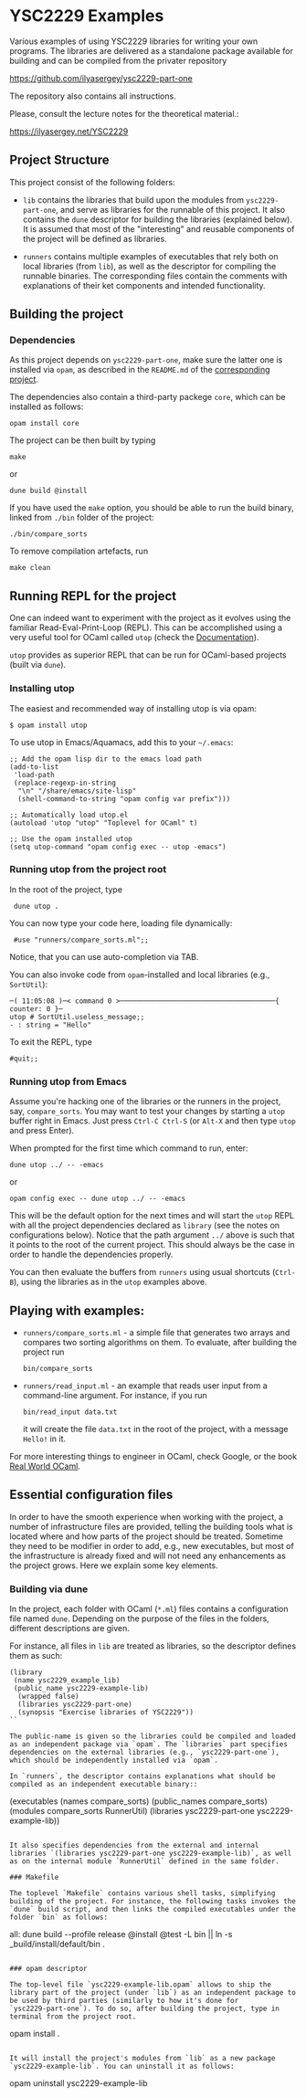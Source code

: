 # YSC2229 Examples

Various examples of using YSC2229 libraries for writing your own
programs. The libraries are delivered as a standalone package
available for building and can be compiled from the privater
repository

https://github.com/ilyasergey/ysc2229-part-one

The repository also contains all instructions.

Please, consult the lecture notes for the theoretical material.:

https://ilyasergey.net/YSC2229

## Project Structure 

This project consist of the following folders:

* `lib` contains the libraries that build upon the modules from
  `ysc2229-part-one`, and serve as libraries for the runnable of this
  project. It also contains the `dune` descriptor for building the
  libraries (explained below). It is assumed that most of the
  "interesting" and reusable components of the project will be defined
  as libraries.

* `runners` contains multiple examples of executables that rely both
  on local libraries (from `lib`), as well as the descriptor for
  compiling the runnable binaries. The corresponding files contain the
  comments with explanations of their ket components and intended
  functionality.

## Building the project

### Dependencies

As this project depends on `ysc2229-part-one`, make sure the latter
one is installed via `opam`, as described in the `README.md` of the
[corresponding project](https://github.com/ilyasergey/ysc2229-part-one).

The dependencies also contain a third-party packege `core`, which can
be installed as follows:

```
opam install core
```


The project can be then built by typing

```
make
```

or

```
dune build @install
```

If you have used the `make` option, you should be able to run the
build binary, linked from `./bin` folder of the project:

```
./bin/compare_sorts
```

To remove compilation artefacts, run

```
make clean
```

## Running REPL for the project

One can indeed want to experiment with the project as it evolves using
the familiar Read-Eval-Print-Loop (REPL). This can be accomplished
using a very useful tool for OCaml called `utop` (check the
[Documentation](https://github.com/ocaml-community/utop)).

`utop` provides as superior REPL that can be run for OCaml-based
projects (built via `dune`).

### Installing utop

The easiest and recommended way of installing utop is via opam:

```
$ opam install utop
```

To use utop in Emacs/Aquamacs, add this to your `~/.emacs`:

```
;; Add the opam lisp dir to the emacs load path
(add-to-list
 'load-path
 (replace-regexp-in-string
  "\n" "/share/emacs/site-lisp"
  (shell-command-to-string "opam config var prefix")))

;; Automatically load utop.el
(autoload 'utop "utop" "Toplevel for OCaml" t)

;; Use the opam installed utop
(setq utop-command "opam config exec -- utop -emacs")
```

### Running utop from the project root

In the root of the project, type

```
 dune utop .
```

You can now type your code here, loading file dynamically:

```
 #use "runners/compare_sorts.ml";;
```

Notice, that you can use auto-completion via TAB.

You can also invoke code from `opam`-installed and local libraries
(e.g., `SortUtil`):

```
─( 11:05:08 )─< command 0 >──────────────────────────────────────{ counter: 0 }─
utop # SortUtil.useless_message;;
- : string = "Hello"
```

To exit the REPL, type

```
#quit;;
```

### Running utop from Emacs

Assume you're hacking one of the libraries or the runners in the
project, say, `compare_sorts`. You may want to test your changes by
starting a `utop` buffer right in Emacs. Just press `Ctrl-C Ctrl-S`
(or `Alt-X` and then type `utop` and press Enter).

When prompted for the first time which command to run, enter:

```
dune utop ../ -- -emacs
```

or

```
opam config exec -- dune utop ../ -- -emacs
```

This will be the default option for the next times and will start the
`utop` REPL with all the project dependencies declared as `library`
(see the notes on configurations below). Notice that the path
argument `../` above is such that it points to the root of the current
project. This should always be the case in order to handle the
dependencies properly.

You can then evaluate the buffers from `runners` using usual shortcuts
(`Ctrl-B`), using the libraries as in the `utop` examples above.

## Playing with examples:

* `runners/compare_sorts.ml` - a simple file that generates two arrays
  and compares two sorting algorithms on them. To evaluate, after
  building the project run
  ```
  bin/compare_sorts
  ```

* `runners/read_input.ml` - an example that reads user input from a
  command-line argument. For instance, if you run
  ```
  bin/read_input data.txt
  ```
  it will create the file `data.txt` in the root of the project, with
  a message `Hello!` in it. 

For more interesting things to engineer in OCaml, check Google, or the
book [Real World OCaml](https://realworldocaml.org/).

## Essential configuration files

In order to have the smooth experience when working with the project,
a number of infrastructure files are provided, telling the building
tools what is located where and how parts of the project should be
treated. Sometime they need to be modifier in order to add, e.g., new
executables, but most of the infrastructure is already fixed and will
not need any enhancements as the project grows. Here we explain some
key elements.

### Building via dune

In the project, each folder with OCaml (`*.ml`) files contains a
configuration file named `dune`. Depending on the purpose of the files
in the folders, different descriptions are given.

For instance, all files in `lib` are treated as libraries, so the
descriptor defines them as such:

```
(library
 (name ysc2229_example_lib)
 (public_name ysc2229-example-lib)
  (wrapped false)
  (libraries ysc2229-part-one)
  (synopsis "Exercise libraries of YSC2229"))
``

The public-name is given so the libraries could be compiled and loaded
as an independent package via `opam`. The `libraries` part specifies
dependencies on the external libraries (e.g., `ysc2229-part-one`),
which should be independently installed via `opam`.

In `runners`, the descriptor contains explanations what should be
compiled as an independent executable binary::

```
(executables
 (names compare_sorts)
  (public_names compare_sorts)
  (modules compare_sorts RunnerUtil)
  (libraries ysc2229-part-one ysc2229-example-lib))
```

It also specifies dependencies from the external and internal
libraries `(libraries ysc2229-part-one ysc2229-example-lib)`, as well
as on the internal module `RunnerUtil` defined in the same folder.

### Makefile

The toplevel `Makefile` contains various shell tasks, simplifying
building of the project. For instance, the following tasks invokes the
`dune` build script, and then links the compiled executables under the
folder `bin` as follows:

```
all:
	dune build --profile release @install 
	@test -L bin || ln -s _build/install/default/bin .
```

### opam descriptor

The top-level file `ysc2229-example-lib.opam` allows to ship the
library part of the project (under `lib`) as an independent package to
be used by third parties (similarly to how it's done for
`ysc2229-part-one`). To do so, after building the project, type in
terminal from the project root.

```
opam install .
```

It will install the project's modules from `lib` as a new package
`ysc2229-example-lib`. You can uninstall it as follows:

```
opam uninstall ysc2229-example-lib
```







